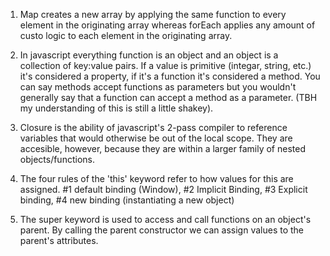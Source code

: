 1. Map creates a new array by applying the same function to every element in the originating array whereas forEach applies any amount of custo logic to each element in the originating array.

2. In javascript everything function is an object and an object is a collection of key:value pairs. If a value is primitive (integar, string, etc.) it's considered a property, if it's a function it's considered a method. You can say methods accept functions as parameters but you wouldn't generally say that a function can accept a method as a parameter. (TBH my understanding of this is still a little shakey).

3. Closure is the ability of javascript's 2-pass compiler to reference variables that would otherwise be out of the local scope. They are accesible, however, because they are within a larger family of nested objects/functions.

4. The four rules of the 'this' keyword refer to how values for this are assigned. #1 default binding (Window), #2 Implicit Binding, #3 Explicit binding, #4 new binding (instantiating a new object)

5. The super keyword is used to access and call functions on an object's parent. By calling the parent constructor we can assign values to the parent's attributes.